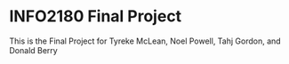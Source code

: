 # INFO2180 Final Project
This is the Final Project for Tyreke McLean, Noel Powell, Tahj Gordon, and Donald Berry